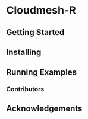 # Cloudmesh-R

## Getting Started

## Installing

## Running Examples 

### Contributors

## Acknowledgements